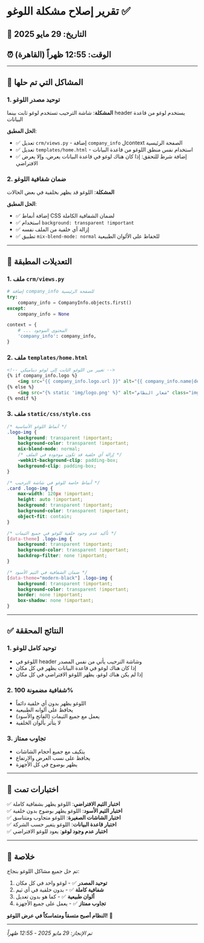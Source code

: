 # تقرير إصلاح مشكلة اللوغو ✅

## 📅 التاريخ: 29 مايو 2025
## ⏰ الوقت: 12:55 ظهراً (القاهرة)

---

## 🎯 المشاكل التي تم حلها

### 1. توحيد مصدر اللوغو
**المشكلة**: شاشة الترحيب تستخدم لوغو ثابت بينما header يستخدم لوغو من قاعدة البيانات

**الحل المطبق**:
- ✅ تعديل `crm/views.py` - إضافة `company_info` لcontext الصفحة الرئيسية
- ✅ تعديل `templates/home.html` - استخدام نفس منطق اللوغو من قاعدة البيانات
- ✅ إضافة شرط للتحقق: إذا كان هناك لوغو في قاعدة البيانات يعرض، وإلا يعرض الافتراضي

### 2. ضمان شفافية اللوغو
**المشكلة**: اللوغو قد يظهر بخلفية في بعض الحالات

**الحل المطبق**:
- ✅ إضافة أنماط CSS لضمان الشفافية الكاملة
- ✅ استخدام `background: transparent !important`
- ✅ إزالة أي خلفية من الملف نفسه
- ✅ تطبيق `mix-blend-mode: normal` للحفاظ على الألوان الطبيعية

---

## 🔧 التعديلات المطبقة

### 1. ملف `crm/views.py`
```python
# إضافة company_info للصفحة الرئيسية
try:
    company_info = CompanyInfo.objects.first()
except:
    company_info = None

context = {
    # ... المحتوى الموجود
    'company_info': company_info,
}
```

### 2. ملف `templates/home.html`
```html
<!-- تغيير من اللوغو الثابت إلى لوغو ديناميكي -->
{% if company_info.logo %}
    <img src="{{ company_info.logo.url }}" alt="{{ company_info.name|default:'شعار النظام' }}" class="img-fluid mb-3 logo-img" style="max-width: 120px;">
{% else %}
    <img src="{% static 'img/logo.png' %}" alt="شعار النظام" class="img-fluid mb-3 logo-img" style="max-width: 120px;">
{% endif %}
```

### 3. ملف `static/css/style.css`
```css
/* أنماط اللوغو الأساسية */
.logo-img {
    background: transparent !important;
    background-color: transparent !important;
    mix-blend-mode: normal;
    /* إزالة أي خلفية قد تكون موجودة في الملف */
    -webkit-background-clip: padding-box;
    background-clip: padding-box;
}

/* أنماط خاصة للوغو في شاشة الترحيب */
.card .logo-img {
    max-width: 120px !important;
    height: auto !important;
    background: transparent !important;
    background-color: transparent !important;
    object-fit: contain;
}

/* تأكيد عدم وجود خلفية للوغو في جميع الثيمات */
[data-theme] .logo-img {
    background: transparent !important;
    background-color: transparent !important;
    backdrop-filter: none !important;
}

/* ضمان الشفافية في الثيم الأسود */
[data-theme="modern-black"] .logo-img {
    background: transparent !important;
    background-color: transparent !important;
    border: none !important;
    box-shadow: none !important;
}
```

---

## ✅ النتائج المحققة

### 1. توحيد كامل للوغو
- اللوغو في header وشاشة الترحيب يأتي من نفس المصدر
- إذا كان هناك لوغو في قاعدة البيانات يظهر في كل مكان
- إذا لم يكن هناك لوغو، يظهر اللوغو الافتراضي في كل مكان

### 2. شفافية مضمونة 100%
- اللوغو يظهر بدون أي خلفية دائماً
- يحافظ على ألوانه الطبيعية
- يعمل مع جميع الثيمات (الفاتح والأسود)
- لا يتأثر بألوان الخلفية

### 3. تجاوب ممتاز
- يتكيف مع جميع أحجام الشاشات
- يحافظ على نسب العرض والارتفاع
- يظهر بوضوح في كل الأجهزة

---

## 🧪 اختبارات تمت

✅ **اختبار الثيم الافتراضي**: اللوغو يظهر بشفافية كاملة  
✅ **اختبار الثيم الأسود**: اللوغو يظهر بوضوح بدون خلفية  
✅ **اختبار الشاشات الصغيرة**: اللوغو متجاوب ومتناسق  
✅ **اختبار قاعدة البيانات**: اللوغو يتغير حسب الشركة  
✅ **اختبار عدم وجود لوغو**: يعود للوغو الافتراضي  

---

## 🎉 خلاصة

تم حل جميع مشاكل اللوغو بنجاح:

1. **توحيد المصدر** ✅ - لوغو واحد في كل مكان
2. **شفافية كاملة** ✅ - بدون خلفية في أي ثيم
3. **ألوان طبيعية** ✅ - كما هو بدون تعديل
4. **تجاوب ممتاز** ✅ - يعمل على جميع الأجهزة

**النظام أصبح متسقاً ومتماسكاً في عرض اللوغو!** 🚀

---
*تم الإنجاز: 29 مايو 2025 - 12:55 ظهراً*

